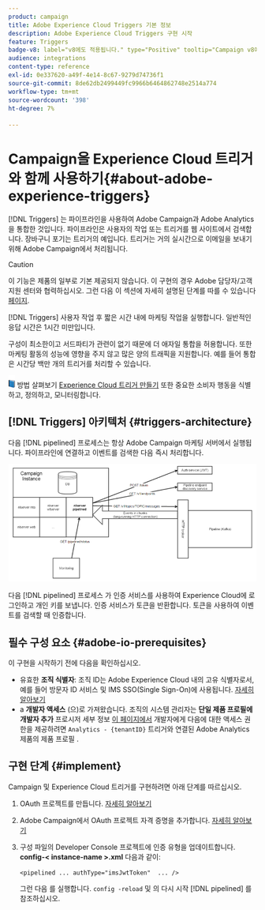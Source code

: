 ```yaml
---
product: campaign
title: Adobe Experience Cloud Triggers 기본 정보
description: Adobe Experience Cloud Triggers 구현 시작
feature: Triggers
badge-v8: label="v8에도 적용됩니다." type="Positive" tooltip="Campaign v8에도 적용됩니다."
audience: integrations
content-type: reference
exl-id: 0e337620-a49f-4e14-8c67-9279d74736f1
source-git-commit: 8de62db2499449fc9966b6464862748e2514a774
workflow-type: tm+mt
source-wordcount: '398'
ht-degree: 7%

---
```


# Campaign을 Experience Cloud 트리거와 함께 사용하기{#about-adobe-experience-triggers}

[!DNL Triggers] 는 파이프라인을 사용하여 Adobe Campaign과 Adobe Analytics을 통합한 것입니다. 파이프라인은 사용자의 작업 또는 트리거를 웹 사이트에서 검색합니다. 장바구니 포기는 트리거의 예입니다. 트리거는 거의 실시간으로 이메일을 보내기 위해 Adobe Campaign에서 처리됩니다.

>[!CAUTION]
>
>이 기능은 제품의 일부로 기본 제공되지 않습니다. 이 구현의 경우 Adobe 담당자/고객 지원 센터와 협력하십시오. 그런 다음 이 섹션에 자세히 설명된 단계를 따를 수 있습니다 [페이지](../../integrations/using/configuring-pipeline.md#prerequisites).

[!DNL Triggers] 사용자 작업 후 짧은 시간 내에 마케팅 작업을 실행합니다. 일반적인 응답 시간은 1시간 미만입니다.

구성이 최소한이고 서드파티가 관련이 없기 때문에 더 애자일 통합을 허용합니다.
또한 마케팅 활동의 성능에 영향을 주지 않고 많은 양의 트래픽을 지원합니다. 예를 들어 통합은 시간당 백만 개의 트리거를 처리할 수 있습니다.

![](assets/do-not-localize/book.png) 방법 살펴보기 [Experience Cloud 트리거 만들기](https://experienceleague.adobe.com/docs/experience-cloud/triggers/create.html) 또한 중요한 소비자 행동을 식별하고, 정의하고, 모니터링합니다.

## [!DNL Triggers] 아키텍처 {#triggers-architecture}

다음 [!DNL pipelined] 프로세스는 항상 Adobe Campaign 마케팅 서버에서 실행됩니다. 파이프라인에 연결하고 이벤트를 검색한 다음 즉시 처리합니다.

![](assets/triggers_2.png)

다음 [!DNL pipelined] 프로세스 가 인증 서비스를 사용하여 Experience Cloud에 로그인하고 개인 키를 보냅니다. 인증 서비스가 토큰을 반환합니다. 토큰을 사용하여 이벤트를 검색할 때 인증합니다.

## 필수 구성 요소 {#adobe-io-prerequisites}

이 구현을 시작하기 전에 다음을 확인하십시오.

* 유효한 **조직 식별자**: 조직 ID는 Adobe Experience Cloud 내의 고유 식별자로서, 예를 들어 방문자 ID 서비스 및 IMS SSO(Single Sign-On)에 사용됩니다. [자세히 알아보기](https://experienceleague.adobe.com/docs/core-services/interface/administration/organizations.html?lang=ko)
* a **개발자 액세스** (으)로 가져왔습니다. 조직의 시스템 관리자는 **단일 제품 프로필에 개발자 추가** 프로시저 세부 정보 [이 페이지에서](https://helpx.adobe.com/enterprise/using/manage-developers.html) 개발자에게 다음에 대한 액세스 권한을 제공하려면 `Analytics - {tenantID}` 트리거와 연결된 Adobe Analytics 제품의 제품 프로필 .

## 구현 단계 {#implement}

Campaign 및 Experience Cloud 트리거를 구현하려면 아래 단계를 따르십시오.

1. OAuth 프로젝트를 만듭니다. [자세히 알아보기](oauth-technical-account.md#oauth-service)

1. Adobe Campaign에서 OAuth 프로젝트 자격 증명을 추가합니다. [자세히 알아보기](oauth-technical-account.md#add-credentials)

1. 구성 파일의 Developer Console 프로젝트에 인증 유형을 업데이트합니다. **config-&lt; instance-name >.xml** 다음과 같이:

   ```
   <pipelined ... authType="imsJwtToken"  ... />
   ```

   그런 다음 를 실행합니다. `config -reload` 및 의 다시 시작 [!DNL pipelined] 를 참조하십시오.

